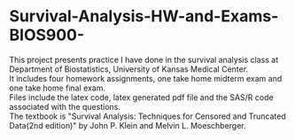 # Survival-Analysis-HW-and-Exams-BIOS900-
This project presents practice I have done in the survival analysis class at Department of Biostatistics, University of Kansas Medical Center.<br />
It includes four homework assignments, one take home midterm exam and one take home final exam.<br />
Files include the latex code, latex generated pdf file and the SAS/R code associated with the questions.<br />
The textbook is "Survival Analysis: Techniques for Censored and Truncated Data(2nd edition)" by John P. Klein and Melvin L. Moeschberger.<br />
